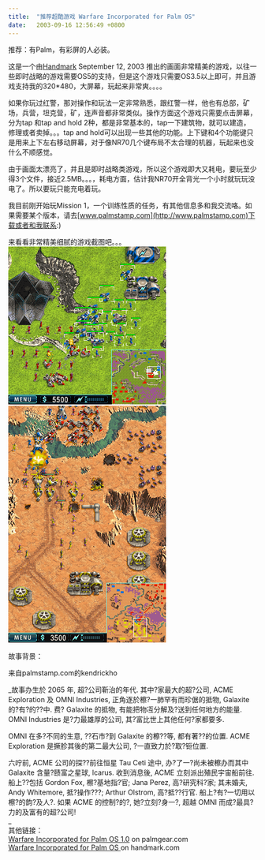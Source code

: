```yaml
---
title:  "推荐超酷游戏 Warfare Incorporated for Palm OS"
date:   2003-09-16 12:56:49 +0800
---
```


推荐：有Palm，有彩屏的人必装。  

这是一个由[Handmark](http://www.handmark.com) September 12, 2003 推出的画面非常精美的游戏，以往一些即时战略的游戏需要OS5的支持，但是这个游戏只需要OS3.5以上即可，并且游戏支持我的320*480，大屏幕，玩起来非常爽。。。。  

如果你玩过红警，那对操作和玩法一定非常熟悉，跟红警一样，他也有总部，矿场，兵营，坦克营，矿，连声音都非常类似。操作方面这个游戏只需要点击屏幕，分为tap 和tap and hold 2种，都是非常基本的，tap一下建筑物，就可以建造，修理或者卖掉。。。tap and hold可以出现一些其他的功能。上下键和4个功能键只是用来上下左右移动屏幕，对于像NR70几个键布局不太合理的机器，玩起来也没什么不顺感觉。  

由于画面太漂亮了，并且是即时战略类游戏，所以这个游戏即大又耗电，要玩至少得3个文件，接近2.5MB。。。，耗电方面，估计我NR70开全背光一个小时就玩玩没电了。所以要玩只能充电着玩。  

我目前刚开始玩Mission 1，一个训练性质的任务，有其他信息多和我交流咯。如果需要某个版本，请去[www.palmstamp.com](http://www.palmstamp.com)下载或者和我联系:)  

来看看非常精美细腻的游戏截图吧。。。  
![](/images/2011/pda/grassy_320x320.gif)  
![](/images/2011/pda/desert2_320x480.gif)  

故事背景：  

来自palmstamp.com的kendrickho  

_故事办生於 2065 年, 超?公司靳治的年代. 其中?家最大的超?公司, ACME Exploration 及 OMNI Industries, 正角逐於檫?一肺罕有而珍倨的抵物, Galaxite 的?有?的??中. 费? Galaxite 的抵物, 有能把物冱分解及?送到任何地方的能量. OMNI Industries 是?力最雄厚的公司, 其?富比世上其他任何?家都要多.   

OMNI 在多?不同的生意, ??石市?到 Galaxite 的檫??等, 都有著??的位置. ACME Exploration 是撅胗其後的第二最大公司, ?一直致力於?取?钷位置.   

六咛前, ACME 公司的探??前往恒星 Tau Ceti 途中, 办?了一?尚未被檫办而其中 Galaxite 含量?赜富之星球, lcarus. 收到消息後, ACME 立刻派出殖民宇宙船前往. 船上??包括 Gordon Fox, 檫?基地指?官; Jana Perez, 高?研究科?家; 其未婚夫, Andy Whitemore, 抵?操作???; Arthur Olstrom, 高?抵??行官. 船上?有?一切用以檫?的韵?及人?. 如果 ACME 的控制?的?, 她?立刻?身一?, 超越 OMNI 而成?最具?力的及富有的超?公司!   
_  
其他链接：  
[Warfare Incorporated for Palm OS 1.0](http://www.palmgear.com/index.cfm?fuseaction=software.showsoftware&sid=5F54DEDC-56B0-4FAB-A7E68E822660C871&prodID=51765) on palmgear.com  
[Warfare Incorporated for Palm OS ](http://www.handmark.com/products/detail.php?id=182) on handmark.com  

